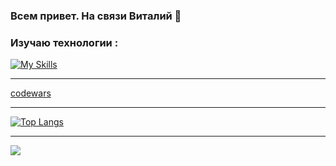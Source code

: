 ### Всем привет. На связи Виталий 👋

### Изучаю технологии :
[![My Skills](https://skillicons.dev/icons?i=html,css,sass,tailwind,js,ts,react,redux,figma,git,nodejs,vite,vscode)](https://skillicons.dev)

---

[codewars](https://www.codewars.com/users/VitMach/badges/small)

---

[![Top Langs](https://github-readme-stats.vercel.app/api/top-langs/?username=VMachihin)](https://github.com/anuraghazra/github-readme-stats)

---

![](https://komarev.com/ghpvc/?username=VitMachTmb&style=plastic)


<!--
**VitMachTmb/VitMachTmb** is a ✨ _special_ ✨ repository because its `README.md` (this file) appears on your GitHub profile.

Here are some ideas to get you started:

- 🔭 I’m currently working on ...
- 🌱 I’m currently learning ...
- 👯 I’m looking to collaborate on ...
- 🤔 I’m looking for help with ...
- 💬 Ask me about ...
- 📫 How to reach me: ...
- 😄 Pronouns: ...
- ⚡ Fun fact: ...
-->
